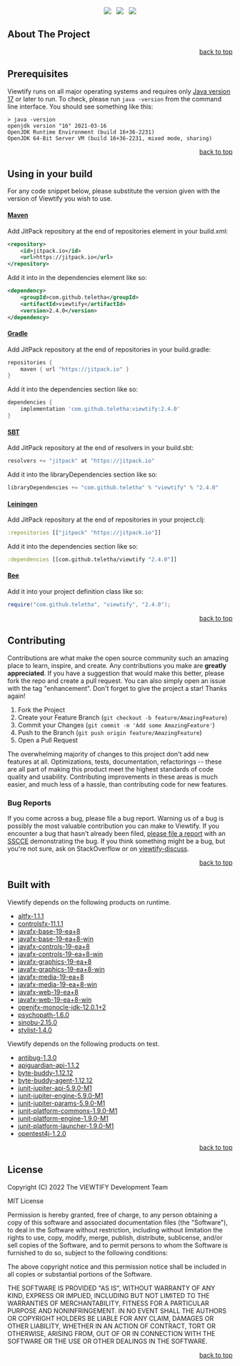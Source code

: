 <p align="center">
    <a href="https://docs.oracle.com/en/java/javase/17/"><img src="https://img.shields.io/badge/Java-Release%2017-green"/></a>
    <span>&nbsp;</span>
    <a href="https://jitpack.io/#teletha/viewtify"><img src="https://img.shields.io/jitpack/v/github/teletha/viewtify?label=Repository&color=green"></a>
    <span>&nbsp;</span>
    <a href="https://teletha.github.io/viewtify"><img src="https://img.shields.io/website.svg?down_color=red&down_message=CLOSE&label=Official%20Site&up_color=green&up_message=OPEN&url=https%3A%2F%2Fteletha.github.io%2Fviewtify"></a>
</p>


## About The Project

<p align="right"><a href="#top">back to top</a></p>


## Prerequisites
Viewtify runs on all major operating systems and requires only [Java version 17](https://docs.oracle.com/en/java/javase/17/) or later to run.
To check, please run `java -version` from the command line interface. You should see something like this:
```
> java -version
openjdk version "16" 2021-03-16
OpenJDK Runtime Environment (build 16+36-2231)
OpenJDK 64-Bit Server VM (build 16+36-2231, mixed mode, sharing)
```
<p align="right"><a href="#top">back to top</a></p>

## Using in your build
For any code snippet below, please substitute the version given with the version of Viewtify you wish to use.
#### [Maven](https://maven.apache.org/)
Add JitPack repository at the end of repositories element in your build.xml:
```xml
<repository>
    <id>jitpack.io</id>
    <url>https://jitpack.io</url>
</repository>
```
Add it into in the dependencies element like so:
```xml
<dependency>
    <groupId>com.github.teletha</groupId>
    <artifactId>viewtify</artifactId>
    <version>2.4.0</version>
</dependency>
```
#### [Gradle](https://gradle.org/)
Add JitPack repository at the end of repositories in your build.gradle:
```gradle
repositories {
    maven { url "https://jitpack.io" }
}
```
Add it into the dependencies section like so:
```gradle
dependencies {
    implementation 'com.github.teletha:viewtify:2.4.0'
}
```
#### [SBT](https://www.scala-sbt.org/)
Add JitPack repository at the end of resolvers in your build.sbt:
```scala
resolvers += "jitpack" at "https://jitpack.io"
```
Add it into the libraryDependencies section like so:
```scala
libraryDependencies += "com.github.teletha" % "viewtify" % "2.4.0"
```
#### [Leiningen](https://leiningen.org/)
Add JitPack repository at the end of repositories in your project.clj:
```clj
:repositories [["jitpack" "https://jitpack.io"]]
```
Add it into the dependencies section like so:
```clj
:dependencies [[com.github.teletha/viewtify "2.4.0"]]
```
#### [Bee](https://teletha.github.io/bee)
Add it into your project definition class like so:
```java
require("com.github.teletha", "viewtify", "2.4.0");
```
<p align="right"><a href="#top">back to top</a></p>


## Contributing
Contributions are what make the open source community such an amazing place to learn, inspire, and create. Any contributions you make are **greatly appreciated**.
If you have a suggestion that would make this better, please fork the repo and create a pull request. You can also simply open an issue with the tag "enhancement".
Don't forget to give the project a star! Thanks again!

1. Fork the Project
2. Create your Feature Branch (`git checkout -b feature/AmazingFeature`)
3. Commit your Changes (`git commit -m 'Add some AmazingFeature'`)
4. Push to the Branch (`git push origin feature/AmazingFeature`)
5. Open a Pull Request

The overwhelming majority of changes to this project don't add new features at all. Optimizations, tests, documentation, refactorings -- these are all part of making this product meet the highest standards of code quality and usability.
Contributing improvements in these areas is much easier, and much less of a hassle, than contributing code for new features.

### Bug Reports
If you come across a bug, please file a bug report. Warning us of a bug is possibly the most valuable contribution you can make to Viewtify.
If you encounter a bug that hasn't already been filed, [please file a report](https://github.com/teletha/viewtify/issues/new) with an [SSCCE](http://sscce.org/) demonstrating the bug.
If you think something might be a bug, but you're not sure, ask on StackOverflow or on [viewtify-discuss](https://github.com/teletha/viewtify/discussions).
<p align="right"><a href="#top">back to top</a></p>


## Built with
Viewtify depends on the following products on runtime.
* [altfx-1.1.1](https://mvnrepository.com/artifact/com.github.teletha/altfx/1.1.1)
* [controlsfx-11.1.1](https://mvnrepository.com/artifact/org.controlsfx/controlsfx/11.1.1)
* [javafx-base-19-ea+8](https://mvnrepository.com/artifact/org.openjfx/javafx-base/19-ea+8)
* [javafx-base-19-ea+8-win](https://mvnrepository.com/artifact/org.openjfx/javafx-base/19-ea+8)
* [javafx-controls-19-ea+8](https://mvnrepository.com/artifact/org.openjfx/javafx-controls/19-ea+8)
* [javafx-controls-19-ea+8-win](https://mvnrepository.com/artifact/org.openjfx/javafx-controls/19-ea+8)
* [javafx-graphics-19-ea+8](https://mvnrepository.com/artifact/org.openjfx/javafx-graphics/19-ea+8)
* [javafx-graphics-19-ea+8-win](https://mvnrepository.com/artifact/org.openjfx/javafx-graphics/19-ea+8)
* [javafx-media-19-ea+8](https://mvnrepository.com/artifact/org.openjfx/javafx-media/19-ea+8)
* [javafx-media-19-ea+8-win](https://mvnrepository.com/artifact/org.openjfx/javafx-media/19-ea+8)
* [javafx-web-19-ea+8](https://mvnrepository.com/artifact/org.openjfx/javafx-web/19-ea+8)
* [javafx-web-19-ea+8-win](https://mvnrepository.com/artifact/org.openjfx/javafx-web/19-ea+8)
* [openjfx-monocle-jdk-12.0.1+2](https://mvnrepository.com/artifact/org.testfx/openjfx-monocle/jdk-12.0.1+2)
* [psychopath-1.6.0](https://mvnrepository.com/artifact/com.github.teletha/psychopath/1.6.0)
* [sinobu-2.15.0](https://mvnrepository.com/artifact/com.github.teletha/sinobu/2.15.0)
* [stylist-1.4.0](https://mvnrepository.com/artifact/com.github.teletha/stylist/1.4.0)

Viewtify depends on the following products on test.
* [antibug-1.3.0](https://mvnrepository.com/artifact/com.github.teletha/antibug/1.3.0)
* [apiguardian-api-1.1.2](https://mvnrepository.com/artifact/org.apiguardian/apiguardian-api/1.1.2)
* [byte-buddy-1.12.12](https://mvnrepository.com/artifact/net.bytebuddy/byte-buddy/1.12.12)
* [byte-buddy-agent-1.12.12](https://mvnrepository.com/artifact/net.bytebuddy/byte-buddy-agent/1.12.12)
* [junit-jupiter-api-5.9.0-M1](https://mvnrepository.com/artifact/org.junit.jupiter/junit-jupiter-api/5.9.0-M1)
* [junit-jupiter-engine-5.9.0-M1](https://mvnrepository.com/artifact/org.junit.jupiter/junit-jupiter-engine/5.9.0-M1)
* [junit-jupiter-params-5.9.0-M1](https://mvnrepository.com/artifact/org.junit.jupiter/junit-jupiter-params/5.9.0-M1)
* [junit-platform-commons-1.9.0-M1](https://mvnrepository.com/artifact/org.junit.platform/junit-platform-commons/1.9.0-M1)
* [junit-platform-engine-1.9.0-M1](https://mvnrepository.com/artifact/org.junit.platform/junit-platform-engine/1.9.0-M1)
* [junit-platform-launcher-1.9.0-M1](https://mvnrepository.com/artifact/org.junit.platform/junit-platform-launcher/1.9.0-M1)
* [opentest4j-1.2.0](https://mvnrepository.com/artifact/org.opentest4j/opentest4j/1.2.0)
<p align="right"><a href="#top">back to top</a></p>


## License
Copyright (C) 2022 The VIEWTIFY Development Team

MIT License

Permission is hereby granted, free of charge, to any person obtaining a copy
of this software and associated documentation files (the "Software"), to deal
in the Software without restriction, including without limitation the rights
to use, copy, modify, merge, publish, distribute, sublicense, and/or sell
copies of the Software, and to permit persons to whom the Software is
furnished to do so, subject to the following conditions:

The above copyright notice and this permission notice shall be included in all
copies or substantial portions of the Software.

THE SOFTWARE IS PROVIDED "AS IS", WITHOUT WARRANTY OF ANY KIND, EXPRESS OR
IMPLIED, INCLUDING BUT NOT LIMITED TO THE WARRANTIES OF MERCHANTABILITY,
FITNESS FOR A PARTICULAR PURPOSE AND NONINFRINGEMENT. IN NO EVENT SHALL THE
AUTHORS OR COPYRIGHT HOLDERS BE LIABLE FOR ANY CLAIM, DAMAGES OR OTHER
LIABILITY, WHETHER IN AN ACTION OF CONTRACT, TORT OR OTHERWISE, ARISING FROM,
OUT OF OR IN CONNECTION WITH THE SOFTWARE OR THE USE OR OTHER DEALINGS IN THE
SOFTWARE.
<p align="right"><a href="#top">back to top</a></p>